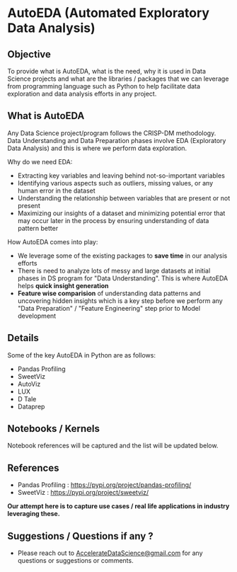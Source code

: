 # AutoEDA (Automated Exploratory Data Analysis)

## Objective

To provide what is AutoEDA, what is the need, why it is used in Data Science projects and what are the libraries / packages that we can leverage from programming language such as Python to help facilitate data exploration and data analysis efforts in any project.

## What is AutoEDA

Any Data Science project/program follows the CRISP-DM methodology. Data Understanding and Data Preparation phases involve EDA (Exploratory Data Analysis) and this is where we perform data exploration.

Why do we need EDA:
-	Extracting key variables and leaving behind not-so-important variables
-	Identifying various aspects such as outliers, missing values, or any human error in the dataset
-	Understanding the relationship between variables that are present or not present
-	Maximizing our insights of a dataset and minimizing potential error that may occur later in the process by ensuring understanding of data pattern better

How AutoEDA comes into play:
- We leverage some of the existing packages to **save time** in our analysis efforts
- There is need to analyze lots of messy and large datasets at initial phases in DS program for "Data Understanding". This is where AutoEDA helps **quick insight generation**
- **Feature wise comparision** of understanding data patterns and uncovering hidden insights which is a key step before we perform any "Data Preparation" / "Feature Engineering" step prior to Model development

## Details

Some of the key AutoEDA in Python are as follows:
- Pandas Profiling
- SweetViz
- AutoViz
- LUX
- D Tale
- Dataprep


## Notebooks / Kernels

Notebook references will be captured and the list will be updated below.

## References

- Pandas Profiling : https://pypi.org/project/pandas-profiling/
- SweetViz : https://pypi.org/project/sweetviz/

**Our attempt here is to capture use cases / real life applications in industry leveraging these.**

## Suggestions / Questions if any ?

- Please reach out to AccelerateDataScience@gmail.com for any questions or suggestions or comments.




